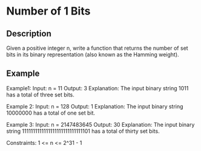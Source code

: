 # Number of 1 Bits
## Description

Given a positive integer n, write a function that returns the number of set bits in its binary representation (also known as the Hamming weight).

## Example
Example1: 
Input: n = 11
Output: 3
Explanation:
The input binary string 1011 has a total of three set bits.

Example 2:
Input: n = 128
Output: 1
Explanation:
The input binary string 10000000 has a total of one set bit.

Example 3:
Input: n = 2147483645
Output: 30
Explanation:
The input binary string 1111111111111111111111111111101 has a total of thirty set bits.

Constraints:
1 <= n <= 2^31 - 1